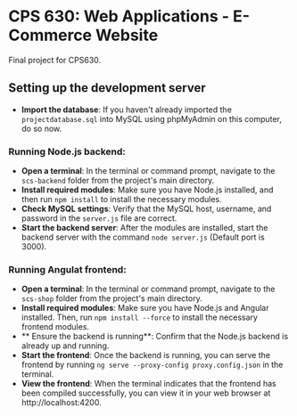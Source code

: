 # CPS 630: Web Applications - E-Commerce Website

Final project for CPS630.

## Setting up the development server

- **Import the database**: If you haven't already imported the `projectdatabase.sql` into MySQL using phpMyAdmin on this computer, do so now.

### Running Node.js backend:

- **Open a terminal**: In the terminal or command prompt, navigate to the `scs-backend` folder from the project's main directory.
- **Install required modules**: Make sure you have Node.js installed, and then run `npm install` to install the necessary modules.
- **Check MySQL settings**: Verify that the MySQL host, username, and password in the `server.js` file are correct.
- **Start the backend server**: After the modules are installed, start the backend server with the command  `node server.js` (Default port is 3000).

### Running Angulat frontend:

- **Open a terminal**: In the terminal or command prompt, navigate to the `scs-shop` folder from the project's main directory.
- **Install required modules**: Make sure you have Node.js and Angular installed. Then, run `npm install --force` to install the necessary frontend modules.
- ** Ensure the backend is running**: Confirm that the Node.js backend is already up and running.
- **Start the frontend**: Once the backend is running, you can serve the frontend by running `ng serve --proxy-config proxy.config.json` in the terminal.
- **View the frontend**: When the terminal indicates that the frontend has been compiled successfully, you can view it in your web browser at http://localhost:4200.
